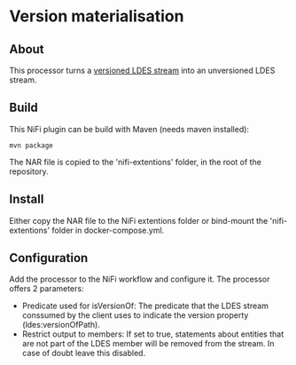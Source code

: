 # Version materialisation

## About
This processor turns a [versioned LDES stream](https://w3id.org/ldes/specification#version-materializations) into an unversioned LDES stream.

## Build
This NiFi plugin can be build with Maven (needs maven installed):
```
mvn package
```
The NAR file is copied to the 'nifi-extentions' folder, in the root of the repository.

## Install
Either copy the NAR file to the NiFi extentions folder or bind-mount the 'nifi-extentions' folder in docker-compose.yml.

## Configuration
Add the processor to the NiFi workflow and configure it. The processor offers 2 parameters:

 - Predicate used for isVersionOf: The predicate that the LDES stream conssumed by the client uses to indicate the version property (ldes:versionOfPath).
 - Restrict output to members: If set to true, statements about entities that are not part of the LDES member will be removed from the stream. In case of doubt leave this disabled.


